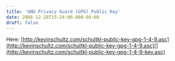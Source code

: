 ```yaml
---
title: 'GNU Privacy Guard (GPG) Public Key'
date: 2008-12-28T15:24:00.000-08:00
draft: false
---
```


Here: [http://kevinschultz.com/schultkl-public-key-gpg-1-4-9.asc](http://kevinschultz.com/schultkl-public-key-gpg-1-4-9.asc)[](http://kevinschultz.com/schultkl-public-key-gpg-1-4-9-key.asc)